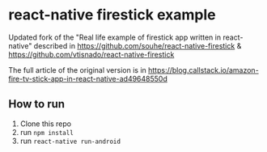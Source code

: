 # react-native firestick example
Updated fork of the "Real life example of firestick app written in react-native" described in https://github.com/souhe/react-native-firestick & https://github.com/vtisnado/react-native-firestick

The full article of the original version is in https://blog.callstack.io/amazon-fire-tv-stick-app-in-react-native-ad49648550d

## How to run
1. Clone this repo
2. run `npm install`
3. run `react-native run-android`
